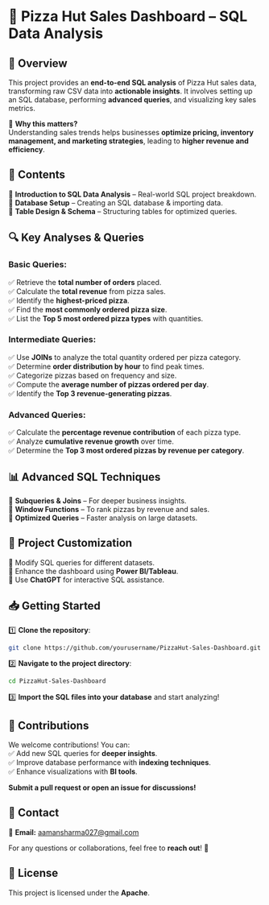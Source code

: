 # 🍕 Pizza Hut Sales Dashboard – SQL Data Analysis  

## 📌 Overview  
This project provides an **end-to-end SQL analysis** of Pizza Hut sales data, transforming raw CSV data into **actionable insights**. It involves setting up an SQL database, performing **advanced queries**, and visualizing key sales metrics.  

🔹 **Why this matters?**  
Understanding sales trends helps businesses **optimize pricing, inventory management, and marketing strategies**, leading to **higher revenue and efficiency**.  



## 📂 Contents  
📌 **Introduction to SQL Data Analysis** – Real-world SQL project breakdown.  
📌 **Database Setup** – Creating an SQL database & importing data.  
📌 **Table Design & Schema** – Structuring tables for optimized queries.  



## 🔍 Key Analyses & Queries  

### **Basic Queries:**  
✅ Retrieve the **total number of orders** placed.  
✅ Calculate the **total revenue** from pizza sales.  
✅ Identify the **highest-priced pizza**.  
✅ Find the **most commonly ordered pizza size**.  
✅ List the **Top 5 most ordered pizza types** with quantities.  

### **Intermediate Queries:**  
✅ Use **JOINs** to analyze the total quantity ordered per pizza category.  
✅ Determine **order distribution by hour** to find peak times.  
✅ Categorize pizzas based on frequency and size.  
✅ Compute the **average number of pizzas ordered per day**.  
✅ Identify the **Top 3 revenue-generating pizzas**.  

### **Advanced Queries:**  
✅ Calculate the **percentage revenue contribution** of each pizza type.  
✅ Analyze **cumulative revenue growth** over time.  
✅ Determine the **Top 3 most ordered pizzas by revenue per category**.  



## 📊 Advanced SQL Techniques  
🚀 **Subqueries & Joins** – For deeper business insights.  
🚀 **Window Functions** – To rank pizzas by revenue and sales.  
🚀 **Optimized Queries** – Faster analysis on large datasets.  



## 🔧 Project Customization  
🔹 Modify SQL queries for different datasets.  
🔹 Enhance the dashboard using **Power BI/Tableau**.  
🔹 Use **ChatGPT** for interactive SQL assistance.  



## 📥 Getting Started  

1️⃣ **Clone the repository**:  
   ```bash
   git clone https://github.com/yourusername/PizzaHut-Sales-Dashboard.git
   ```  

2️⃣ **Navigate to the project directory**:  
   ```bash
   cd PizzaHut-Sales-Dashboard
   ```  

3️⃣ **Import the SQL files into your database** and start analyzing!  



## 🤝 Contributions  
We welcome contributions! You can:  
✅ Add new SQL queries for **deeper insights**.  
✅ Improve database performance with **indexing techniques**.  
✅ Enhance visualizations with **BI tools**.  

**Submit a pull request or open an issue for discussions!**  



## 📧 Contact  
📩 **Email:** aamansharma027@gmail.com  

For any questions or collaborations, feel free to **reach out**! 🚀  



## 📜 License  
This project is licensed under the **Apache**.  

